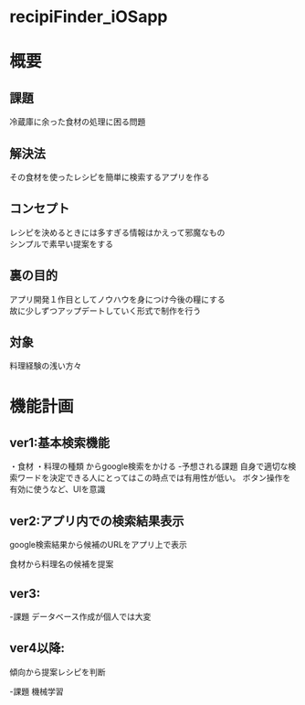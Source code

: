 # recipiFinder_iOSapp

# 概要
## 課題
冷蔵庫に余った食材の処理に困る問題  
## 解決法
その食材を使ったレシピを簡単に検索するアプリを作る
## コンセプト
レシピを決めるときには多すぎる情報はかえって邪魔なもの  
シンプルで素早い提案をする  
## 裏の目的
アプリ開発１作目としてノウハウを身につけ今後の糧にする  
故に少しずつアップデートしていく形式で制作を行う  
## 対象
料理経験の浅い方々  

# 機能計画
## ver1:基本検索機能
・食材
・料理の種類
からgoogle検索をかける
-予想される課題
自身で適切な検索ワードを決定できる人にとってはこの時点では有用性が低い。
ボタン操作を有効に使うなど、UIを意識

## ver2:アプリ内での検索結果表示
google検索結果から候補のURLをアプリ上で表示

食材から料理名の候補を提案

## ver3:
-課題
データベース作成が個人では大変

## ver4以降:
傾向から提案レシピを判断

-課題
機械学習
